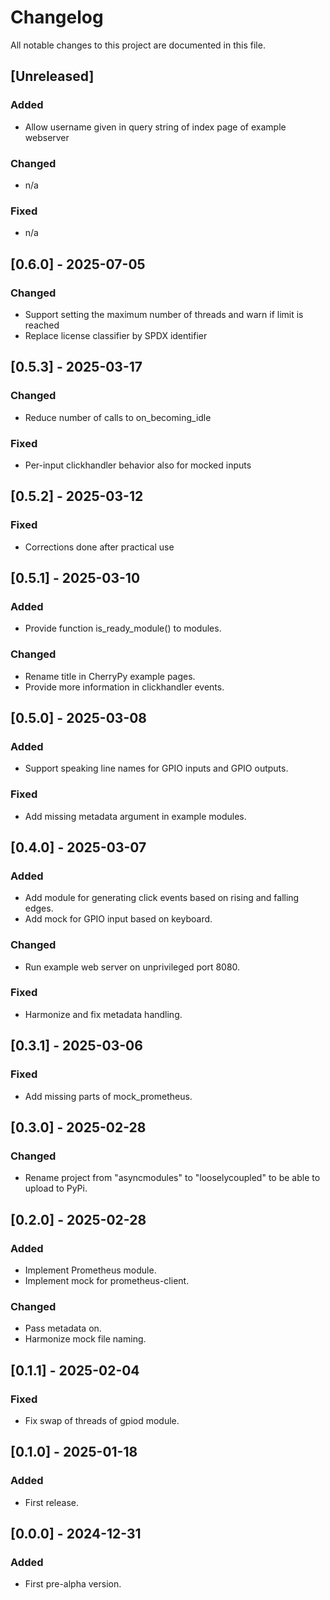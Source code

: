 # Changelog

All notable changes to this project are documented in this file.

## [Unreleased]

### Added

- Allow username given in query string of index page of example webserver

### Changed

- n/a

### Fixed

- n/a

## [0.6.0] - 2025-07-05

### Changed

- Support setting the maximum number of threads and warn if limit is reached
- Replace license classifier by SPDX identifier

## [0.5.3] - 2025-03-17

### Changed

- Reduce number of calls to on_becoming_idle

### Fixed

- Per-input clickhandler behavior also for mocked inputs

## [0.5.2] - 2025-03-12

### Fixed

- Corrections done after practical use

## [0.5.1] - 2025-03-10

### Added

- Provide function is_ready_module() to modules.

### Changed

- Rename title in CherryPy example pages.
- Provide more information in clickhandler events.

## [0.5.0] - 2025-03-08

### Added

- Support speaking line names for GPIO inputs and GPIO outputs.

### Fixed

- Add missing metadata argument in example modules.

## [0.4.0] - 2025-03-07

### Added

- Add module for generating click events based on rising and falling edges.
- Add mock for GPIO input based on keyboard.

### Changed

- Run example web server on unprivileged port 8080.

### Fixed

- Harmonize and fix metadata handling.

## [0.3.1] - 2025-03-06

### Fixed

- Add missing parts of mock_prometheus.

## [0.3.0] - 2025-02-28

### Changed

- Rename project from "asyncmodules" to "looselycoupled" to be able to upload to PyPi.

## [0.2.0] - 2025-02-28

### Added

- Implement Prometheus module.
- Implement mock for prometheus-client.

### Changed

- Pass metadata on.
- Harmonize mock file naming.

## [0.1.1] - 2025-02-04

### Fixed

- Fix swap of threads of gpiod module.

## [0.1.0] - 2025-01-18

### Added

- First release.

## [0.0.0] - 2024-12-31

### Added

- First pre-alpha version.
